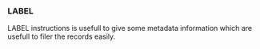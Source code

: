 ### LABEL

LABEL instructions is usefull to give some metadata information which are usefull to filer the records easily.
